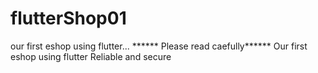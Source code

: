 # flutterShop01
our first eshop using flutter...
****** Please read caefully******
Our first eshop using flutter
Reliable and secure
